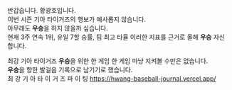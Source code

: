 반갑습니다. 황광호입니다.<br>
이번 시즌 기아 타이거즈의 행보가 예사롭지 않습니다.<br>
아무래도 <b>우승</b>을 하지 않을까 싶습니다.<br>
현재 3주 연속 1위, 유일 7할 승률, 팀 최고 타율 
이러한 지표를 근거로 올해 <b>우승</b> 자신 합니다.


최강 기아 타이거즈 <b>우승</b>을 위한 한 게임 한 게임
마냥 지켜볼 수만은 없습니다. <br>
<b>우승</b>을 향한 발걸음 기록으로 남기기로 했습니다.<br>
최 강 기 아 타 이 거 즈 
파 이 팅 
https://hwang-baseball-journal.vercel.app/
